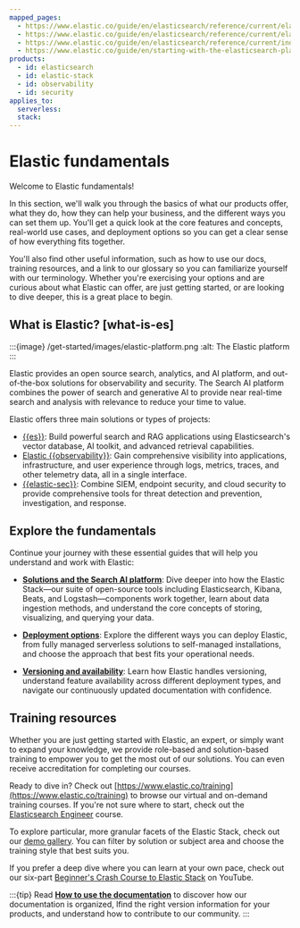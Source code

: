 ```yaml
---
mapped_pages:
  - https://www.elastic.co/guide/en/elasticsearch/reference/current/elasticsearch-intro-what-is-es.html
  - https://www.elastic.co/guide/en/elasticsearch/reference/current/elasticsearch-intro.html
  - https://www.elastic.co/guide/en/elasticsearch/reference/current/index.html
  - https://www.elastic.co/guide/en/starting-with-the-elasticsearch-platform-and-its-solutions/current/index.html
products:
  - id: elasticsearch
  - id: elastic-stack
  - id: observability
  - id: security
applies_to:
  serverless:
  stack:
---
```


# Elastic fundamentals

Welcome to Elastic fundamentals! 

In this section, we'll walk you through the basics of what our products offer, what they do, how they can help your business, and the different ways you can set them up. You'll get a quick look at the core features and concepts, real-world use cases, and deployment options so you can get a clear sense of how everything fits together. 

You'll also find other useful information, such as how to use our docs, training resources, and a link to our glossary so you can familiarize yourself with our terminology. Whether you're exercising your options and are curious about what Elastic can offer, are just getting started, or are looking to dive deeper, this is a great place to begin.

## What is Elastic? [what-is-es]

:::{image} /get-started/images/elastic-platform.png
:alt: The Elastic platform
:::

Elastic provides an open source search, analytics, and AI platform, and out-of-the-box solutions for observability and security. The Search AI platform combines the power of search and generative AI to provide near real-time search and analysis with relevance to reduce your time to value. 

Elastic offers three main solutions or types of projects: 

* [{{es}}](/solutions/search.md): Build powerful search and RAG applications using Elasticsearch's vector database, AI toolkit, and advanced retrieval capabilities.  
* [Elastic {{observability}}](/solutions/observability.md): Gain comprehensive visibility into applications, infrastructure, and user experience through logs, metrics, traces, and other telemetry data, all in a single interface.    
* [{{elastic-sec}}](/solutions/security.md): Combine SIEM, endpoint security, and cloud security to provide comprehensive tools for threat detection and prevention, investigation, and response. 

## Explore the fundamentals

Continue your journey with these essential guides that will help you understand and work with Elastic:

* **[Solutions and the Search AI platform](/get-started/the-stack.md)**: Dive deeper into how the Elastic Stack—our suite of open-source tools including Elasticsearch, Kibana, Beats, and Logstash—components work together, learn about data ingestion methods, and understand the core concepts of storing, visualizing, and querying your data.

* **[Deployment options](/get-started/deployment-options.md)**: Explore the different ways you can deploy Elastic, from fully managed serverless solutions to self-managed installations, and choose the approach that best fits your operational needs.

* **[Versioning and availability](/get-started/versioning-availability.md)**: Learn how Elastic handles versioning, understand feature availability across different deployment types, and navigate our continuously updated documentation with confidence.

## Training resources 

Whether you are just getting started with Elastic, an expert, or simply want to expand your knowledge, we provide role-based and solution-based training to empower you to get the most out of our solutions. You can even receive accreditation for completing our courses. 

Ready to dive in? Check out [https://www.elastic.co/training](https://www.elastic.co/training) to browse our virtual and on-demand training courses. If you're not sure where to start, check out the [Elasticsearch Engineer](https://www.elastic.co/training/elasticsearch-engineer) course. 

To explore particular, more granular facets of the Elastic Stack, check out our [demo gallery](https://www.elastic.co/demo-gallery). You can filter by solution or subject area and choose the training style that best suits you. 

If you prefer a deep dive where you can learn at your own pace, check out our six-part [Beginner's Crash Course to Elastic Stack](https://www.youtube.com/playlist?list=PL_mJOmq4zsHZYAyK606y7wjQtC0aoE6Es) on YouTube.

:::{tip}
Read **[How to use the documentation](/get-started/howto-use-the-docs.md)** to discover how our documentation is organized, lfind the right version information for your products, and understand how to contribute to our community.
:::